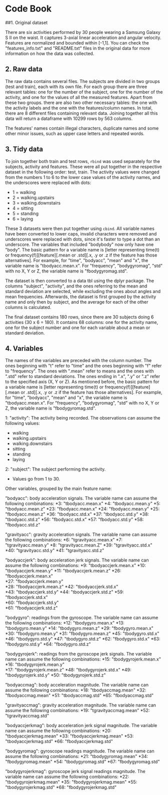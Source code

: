 # Code Book

##1. Original dataset

There are six activities performed by 30 people wearing a Samsung Galaxy S II on the waist. It captures 3-axial linear acceleration and angular velocity. Features are normalized and bounded within [-1,1]. You can check the "features_info.txt" and "README.txt" files in the original data for more information on how the data was collected.

## 2. Raw data

The raw data contains several files. The subjects are divided in two groups (test and train), each with its own file. For each group there are three relevant tables: one for the number of the subject, one for the number of the activity, and one for the values of all the measured features. Apart from these two groups. there are also two other necessary tables: the one with the activity labels and the one with the features/column names. In total, there are 8 different files containing relevant data. Joining together all this data will return a dataframe with 10299 rows by 563 columns.

The features' names contain illegal characters, duplicate names and some other minor issues, such as upper case letters and repeated words.

## 3. Tidy data

To join together both train and test rows, `rbind` was used separately for the subjects, activity and features. These were all put together in the respective dataset in the following order: test, train. The activity values were changed from the numbers 1 to 6 to the lower case values of the activity names, and the underscores were replaced with dots:
 * 1 = walking
 * 2 = walking.upstairs
 * 3 = walking.downstairs
 * 4 = sitting
 * 5 = standing
 * 6 = laying
 
These 3 datasets were then put together using `cbind`. All variable names have been converted to lower caps, invalid characters were removed and underscores were replaced with dots, since it's faster to type a dot than an underscore. The variables that included "bodybody" now only have one "body".
The basic pattern for a variable name is [letter representing time(t) or frequency(f)][feature][.mean or .std][.x, .y or .z if the feature has those alternatives]. For example, for "time", "bodyacc", "mean" and "x", the variable name is "tbodyacc.mean.x". For "frequency", "bodygyromag", "std" with no X, Y or Z, the variable name is "fbodygyromag.std".

The dataset is then converted to a data tbl using the dplyr package. The columns "subject", "activity", and the ones referring to the mean and standard deviation are selected, while excluding the ones about angles and mean frequencies. Afterwards, the dataset is first grouped by the activity name and only then by subject, and the average for each of the other columns is calculated.

The final dataset contains 180 rows, since there are 30 subjects doing 6 activities (30 x 6 = 180). It contains 68 columns: one for the activity name, one for the subject number and one for each variable about a mean or standard deviation.


## 4. Variables

The names of the variables are preceded with the column number. The ones beginning with "t" refer to "time" and the ones beginning with "f" refer to "frequency". The ones with ".mean" refer to means and the ones with ".std" refer to standard deviations. The ones ending in ".x", ".y" or ".z" refer to the specified axis (X, Y or Z). As mentioned before, the basic pattern for a variable name is [letter representing time(t) or frequency(f)][feature][.mean or .std][.x, .y or .z if the feature has those alternatives]. For example, for "time", "bodyacc", "mean" and "x", the variable name is "tbodyacc.mean.x". For "frequency", "bodygyromag", "std" with no X, Y or Z, the variable name is "fbodygyromag.std".

 1: "activity": The activity being recorded. The observations can assume the following values:
 * walking
 * walking.upstairs
 * walking.downstairs
 * sitting
 * standing
 * laying
 
 2: "subject": The subject performing the activity.
 * Values go from 1 to 30.
 
Other variables, grouped by the main feature name:
 
 "bodyacc": body acceleration signals. The variable name can assume the following combinations:
      *3: "tbodyacc.mean.x"
      *4: "tbodyacc.mean.y"
      *5: "tbodyacc.mean.z"
      *23: "fbodyacc.mean.x"
      *24: "fbodyacc.mean.y"
      *25: "fbodyacc.mean.z"
      *36: "tbodyacc.std.x"
      *37: "tbodyacc.std.y"
      *38: "tbodyacc.std.z"
      *56: "fbodyacc.std.x"
      *57: "fbodyacc.std.y"
      *58: "fbodyacc.std.z"

 "gravityacc": gravity acceleration signals. The variable name can assume the following combinations:
      *6: "tgravityacc.mean.x"
      *7: "tgravityacc.mean.y"
      *8: "tgravityacc.mean.Z"
      *39: "tgravityacc.std.x"
      *40: "tgravityacc.std.y"
      *41: "tgravityacc.std.z"
 
 "bodyaccjerk": body acceleration jerk signals. The variable name can assume the following combinations:
      *9: "tbodyaccjerk.mean.x"
      *10: "tbodyaccjerk.mean.y"
      *11: "tbodyaccjerk.mean.z"
      *26: "fbodyaccjerk.mean.x"   
      *27: "fbodyaccjerk.mean.y"  
      *28: "fbodyaccjerk.mean.z"
      *42: "tbodyaccjerk.std.x"   
      *43: "tbodyaccjerk.std.y"
      *44: "tbodyaccjerk.std.z"
      *59: "fbodyaccjerk.std.x"    
      *60: "fbodyaccjerk.std.y"   
      *61: "fbodyaccjerk.std.z"
      
 "bodygyro": readings from the gyroscope. The variable name can assume the following combinations:
      *12: "tbodygyro.mean.x"
      *13: "tbodygyro.mean.y"
      *14: "tbodygyro.mean.z"
      *29: "fbodygyro.mean.x"
      *30: "fbodygyro.mean.y"
      *31: "fbodygyro.mean.z"
      *45: "tbodygyro.std.x"
      *46: "tbodygyro.std.y"
      *47: "tbodygyro.std.z"
      *62: "fbodygyro.std.x"
      *63: "fbodygyro.std.y"
      *64: "fbodygyro.std.z"
      
 "bodygyrojerk": readings from the gyroscope jerk signals. The variable name can assume the following combinations:
      *15: "tbodygyrojerk.mean.x"
      *16: "tbodygyrojerk.mean.y"  
      *17: "tbodygyrojerk.mean.z"
      *48: "tbodygyrojerk.std.x"
      *49: "tbodygyrojerk.std.y"
      *50: "tbodygyrojerk.std.z"
      
 "bodyaccmag": body acceleration magnitude. The variable name can assume the following combinations:
     *18: "tbodyaccmag.mean"
     *32: "fbodyaccmag.mean"
     *51: "tbodyaccmag.std"
     *65: "fbodyaccmag.std"
     
 "gravityaccmag": gravity acceleration magnitude. The variable name can assume the following combinations:
      *19: "tgravityaccmag.mean"
      *52: "tgravityaccmag.std"
      
 "bodyaccjerkmag": body acceleration jerk signal magnitude. The variable name can assume the following combinations:
      *20: "tbodyaccjerkmag.mean"
      *33: "fbodyaccjerkmag.mean"
      *53: "tbodyaccjerkmag.std"
      *66: "fbodyaccjerkmag.std"
      
 "bodygyromag": gyroscope readings magnitude. The variable name can assume the following combinations:
      *21: "tbodygyromag.mean"
      *34: "fbodygyromag.mean"
      *54: "tbodygyromag.std"
      *67: "fbodygyromag.std"
      
 "bodygyrojerkmag": gyroscope jerk signal readings magnitude. The variable name can assume the following combinations:
      *22: "tbodygyrojerkmag.mean"
      *35: "fbodygyrojerkmag.mean"
      *55: "tbodygyrojerkmag.std"
      *68: "fbodygyrojerkmag.std"